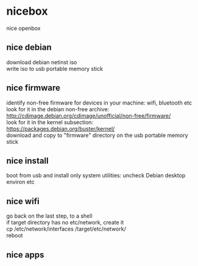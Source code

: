 # nicebox
nice openbox

## nice debian
download debian netinst iso  
write iso to usb portable memory stick  

## nice firmware
identify non-free firmware for devices in your machine: wifi, bluetooth etc  
look for it in the debian non-free archive: http://cdimage.debian.org/cdimage/unofficial/non-free/firmware/  
look for it in the kernel subsection: https://packages.debian.org/buster/kernel/  
download and copy to "firmware" directory on the usb portable memory stick  

## nice install
boot from usb and install only system utilities: uncheck Debian desktop environ etc  

## nice wifi
go back on the last step, to a shell  
if target directory has no etc/network, create it  
cp /etc/network/interfaces /target/etc/network/  
reboot  

## nice apps

